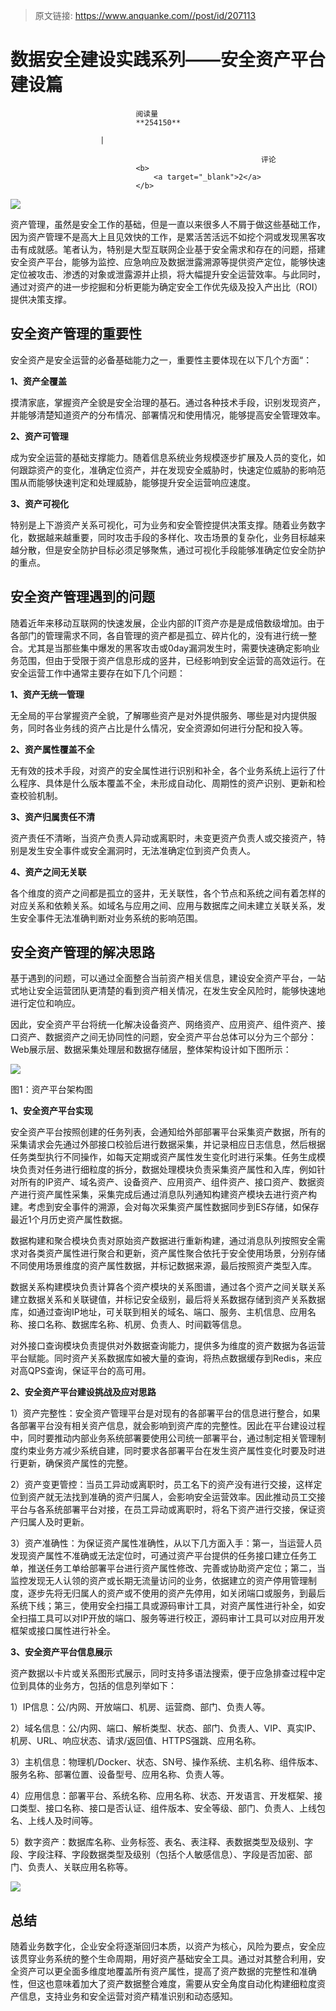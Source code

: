 > 原文链接: https://www.anquanke.com//post/id/207113 


# 数据安全建设实践系列——安全资产平台建设篇


                                阅读量   
                                **254150**
                            
                        |
                        
                                                            评论
                                <b>
                                    <a target="_blank">2</a>
                                </b>
                                                                                    



[![](https://p3.ssl.qhimg.com/t014a688c36bf0dca21.png)](https://p3.ssl.qhimg.com/t014a688c36bf0dca21.png)



资产管理，虽然是安全工作的基础，但是一直以来很多人不屑于做这些基础工作，因为资产管理不是高大上且见效快的工作，是累活苦活远不如挖个洞或发现黑客攻击有成就感。笔者认为，特别是大型互联网企业基于安全需求和存在的问题，搭建安全资产平台，能够为监控、应急响应及数据泄露溯源等提供资产定位，能够快速定位被攻击、渗透的对象或泄露源并止损，将大幅提升安全运营效率。与此同时，通过对资产的进一步挖掘和分析更能为确定安全工作优先级及投入产出比（ROI）提供决策支撑。



## 安全资产管理的重要性

安全资产是安全运营的必备基础能力之一，重要性主要体现在以下几个方面“：

**1、资产全覆盖**

摸清家底，掌握资产全貌是安全治理的基石。通过各种技术手段，识别发现资产，并能够清楚知道资产的分布情况、部署情况和使用情况，能够提高安全管理效率。

**2、资产可管理**

成为安全运营的基础支撑能力。随着信息系统业务规模逐步扩展及人员的变化，如何跟踪资产的变化，准确定位资产，并在发现安全威胁时，快速定位威胁的影响范围从而能够快速判定和处理威胁，能够提升安全运营响应速度。

**3、资产可视化**

特别是上下游资产关系可视化，可为业务和安全管控提供决策支撑。随着业务数字化，数据越来越重要，同时攻击手段的多样化、攻击场景的复杂化，业务目标越来越分散，但是安全防护目标必须足够聚焦，通过可视化手段能够准确定位安全防护的重点。



## 安全资产管理遇到的问题

随着近年来移动互联网的快速发展，企业内部的IT资产亦是是成倍数级增加。由于各部门的管理需求不同，各自管理的资产都是孤立、碎片化的，没有进行统一整合。尤其是当那些集中爆发的黑客攻击或0day漏洞发生时，需要快速确定影响业务范围，但由于受限于资产信息形成的竖井，已经影响到安全运营的高效运行。在安全运营工作中通常主要存在如下几个问题：

**1、资产无统一管理**

无全局的平台掌握资产全貌，了解哪些资产是对外提供服务、哪些是对内提供服务，同时各业务线的资产占比是什么情况，安全资源如何进行分配和投入等。

**2、资产属性覆盖不全**

无有效的技术手段，对资产的安全属性进行识别和补全，各个业务系统上运行了什么程序、具体是什么版本覆盖不全，未形成自动化、周期性的资产识别、更新和检查校验机制。

**3、资产归属责任不清**

资产责任不清晰，当资产负责人异动或离职时，未变更资产负责人或交接资产，特别是发生安全事件或安全漏洞时，无法准确定位到资产负责人。

**4、资产之间无关联**

各个维度的资产之间都是孤立的竖井，无关联性，各个节点和系统之间有着怎样的对应关系和依赖关系。如域名与应用之间、应用与数据库之间未建立关联关系，发生安全事件无法准确判断对业务系统的影响范围。



## 安全资产管理的解决思路

基于遇到的问题，可以通过全面整合当前资产相关信息，建设安全资产平台，一站式地让安全运营团队更清楚的看到资产相关情况，在发生安全风险时，能够快速地进行定位和响应。

因此，安全资产平台将统一化解决设备资产、网络资产、应用资产、组件资产、接口资产、数据资产之间无协同性的问题，安全资产平台总体可以分为三个部分：Web展示层、数据采集处理层和数据存储层，整体架构设计如下图所示：

[![](https://p5.ssl.qhimg.com/t01902aac88cd8df166.png)](https://p5.ssl.qhimg.com/t01902aac88cd8df166.png)

图1：资产平台架构图

**1、安全资产平台实现**

安全资产平台按照创建的任务列表，会通知给外部部署平台采集资产数据，所有的采集请求会先通过外部接口校验后进行数据采集，并记录相应日志信息，然后根据任务类型执行不同操作，如每天定期或资产属性发生变化时进行采集。任务生成模块负责对任务进行细粒度的拆分，数据处理模块负责采集资产属性和入库，例如针对所有的IP资产、域名资产、设备资产、应用资产、组件资产、接口资产、数据资产进行资产属性采集，采集完成后通过消息队列通知构建资产模块去进行资产构建。考虑到安全事件的溯源，会对每次采集资产属性数据同步到ES存储，如保存最近1个月历史资产属性数据。

数据构建和聚合模块负责对原始资产数据进行重新构建，通过消息队列按照安全需求对各类资产属性进行聚合和更新，资产属性聚合依托于安全使用场景，分别存储不同使用场景维度的资产属性数据，并标记数据来源，最后按照资产类型入库。

数据关系构建模块负责计算各个资产模块的关系图谱，通过各个资产之间关联关系建立数据关系和关联键值，并标记安全级别，最后将关系数据存储到资产关系数据库，如通过查询IP地址，可关联到相关的域名、端口、服务、主机信息、应用名称、接口名称、数据库名称、机房、负责人、时间戳等信息。

对外接口查询模块负责提供对外数据查询能力，提供多为维度的资产数据为各运营平台赋能。同时资产关系数据库如被大量的查询，将热点数据缓存到Redis，来应对高QPS查询，保证平台的高可用。

**2、安全资产平台建设挑战及应对思路**

1）资产完整性：安全资产管理平台是对现有的各部署平台的信息进行整合，如果各部署平台没有相关资产信息，就会影响到资产库的完整性。因此在平台建设过程中，同时要推动内部业务系统部署要使用公司统一部署平台，通过制定相关管理制度约束业务方减少系统自建，同时要求各部署平台在发生资产属性变化时要及时进行更新，确保资产属性的完整。

2）资产变更管控：当员工异动或离职时，员工名下的资产没有进行交接，这样定位到资产就无法找到准确的资产归属人，会影响安全运营效率。因此推动员工交接平台与各系统部署平台对接，在员工异动或离职时，将名下资产进行交接，保证资产归属人及时更新。

3）资产准确性：为保证资产属性准确性，从以下几方面入手：第一，当运营人员发现资产属性不准确或无法定位时，可通过资产平台提供的任务接口建立任务工单，推送任务工单给部署平台进行资产属性修改、完善或协助资产定位；第二，当监控发现无人认领的资产或长期无流量访问的业务，依据建立的资产停用管理制度，逐步先将无归属人的资产或不使用的资产先停用，如关闭端口或服务，到最后系统下线；第三，使用安全扫描工具或源码审计工具，对资产属性进行补全，如安全扫描工具可以对IP开放的端口、服务等进行校正，源码审计工具可以对应用开发框架或接口属性进行补全。

**3、安全资产平台信息展示**

资产数据以卡片或关系图形式展示，同时支持多语法搜索，便于应急排查过程中定位到具体的业务方，包括的信息列举如下：

1）IP信息：公/内网、开放端口、机房、运营商、部门、负责人等。

2）域名信息：公/内网、端口、解析类型、状态、部门、负责人、VIP、真实IP、机房、URL、响应状态、请求/返回值、HTTPS强跳、应用名称。

3）主机信息：物理机/Docker、状态、SN号、操作系统、主机名称、组件版本、服务名称、部署位置、设备型号、应用名称、负责人等。

4）应用信息：部署平台、系统名称、应用名称、状态、开发语言、开发框架、接口类型、接口名称、接口是否认证、组件版本、安全等级、部门、负责人、上线包名、上线人及时间等。

5）数字资产：数据库名称、业务标签、表名、表注释、表数据类型及级别、字段、字段注释、字段数据类型及级别（包括个人敏感信息）、字段是否加密、部门、负责人、关联应用名称等。

[![](https://p4.ssl.qhimg.com/t015175e5327c732361.png)](https://p4.ssl.qhimg.com/t015175e5327c732361.png)



## 总结

随着业务数字化，企业安全将逐渐回归本质，以资产为核心，风险为要点，安全应该贯穿业务系统的整个生命周期，用好资产基础安全工具。通过对其整合利用，安全资产可以更全面多维度地覆盖所有资产属性，提高了资产数据的完整性和准确性，但这也意味着加大了资产数据整合难度，需要从安全角度自动化构建细粒度资产信息，支持业务和安全运营对资产精准识别和动态感知。
